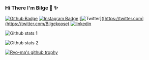 ### Hi There I'm Bilge 👋 :sparkles:


[![Github Badge](https://img.shields.io/badge/-Github-000?style=quare&labelColor=000&logo=Github&logoColor=white&link=link)](https://github.com/bilgekosee) 
[![Instagram Badge](https://img.shields.io/badge/-Instagram-C13584?style=flat-quare&labelColor=C13584&logo=instagram&logoColor=white&link=link)](https://instagram.com/bilge_kosee?igshid=Zjc2ZTc4Nzk=)
[![Twitter](https://badgen.net/badge/icon/twitter?icon=twitter&label)]([https://twitter.com](https://twitter.com/Bilgekoose)
[![linkedin](https://img.shields.io/badge/Linkedin-000000?style=for-the-badge&logo=Linkedin&logoColor=white)](https://www.linkedin.com/in/bilgekosee)

![Github stats 1](https://github-readme-stats.vercel.app/api?username=bilgekosee&show_icons=true&theme=gradient) 

![Github stats 2](https://github-readme-stats.vercel.app/api?username=bilgekosee&show_icons=true&theme=radical)

[![Ryo-ma's github trophy](https://github-profile-trophy.vercel.app/?username=bilgekosee&row=1)](https://github.com/ryo-ma/github-profile-trophy)

